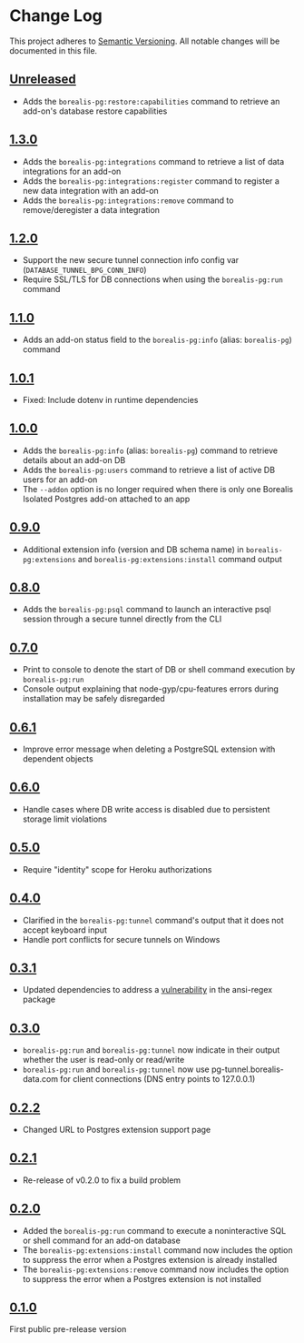 # Change Log
This project adheres to [Semantic Versioning](http://semver.org/). All notable changes will be documented in this file.

## [Unreleased](https://github.com/OldSneerJaw/borealis-pg-cli/compare/v1.3.0...HEAD)
- Adds the `borealis-pg:restore:capabilities` command to retrieve an add-on's database restore capabilities

## [1.3.0](https://github.com/OldSneerJaw/borealis-pg-cli/compare/v1.2.0...v1.3.0)
- Adds the `borealis-pg:integrations` command to retrieve a list of data integrations for an add-on
- Adds the `borealis-pg:integrations:register` command to register a new data integration with an add-on
- Adds the `borealis-pg:integrations:remove` command to remove/deregister a data integration

## [1.2.0](https://github.com/OldSneerJaw/borealis-pg-cli/compare/v1.1.0...v1.2.0)
- Support the new secure tunnel connection info config var (`DATABASE_TUNNEL_BPG_CONN_INFO`)
- Require SSL/TLS for DB connections when using the `borealis-pg:run` command

## [1.1.0](https://github.com/OldSneerJaw/borealis-pg-cli/compare/v1.0.1...v1.1.0)
- Adds an add-on status field to the `borealis-pg:info` (alias: `borealis-pg`) command

## [1.0.1](https://github.com/OldSneerJaw/borealis-pg-cli/compare/v1.0.0...v1.0.1)
- Fixed: Include dotenv in runtime dependencies

## [1.0.0](https://github.com/OldSneerJaw/borealis-pg-cli/compare/v0.9.0...v1.0.0)
- Adds the `borealis-pg:info` (alias: `borealis-pg`) command to retrieve details about an add-on DB
- Adds the `borealis-pg:users` command to retrieve a list of active DB users for an add-on
- The `--addon` option is no longer required when there is only one Borealis Isolated Postgres add-on attached to an app

## [0.9.0](https://github.com/OldSneerJaw/borealis-pg-cli/compare/v0.8.0...v0.9.0)
- Additional extension info (version and DB schema name) in `borealis-pg:extensions` and `borealis-pg:extensions:install` command output

## [0.8.0](https://github.com/OldSneerJaw/borealis-pg-cli/compare/v0.7.0...v0.8.0)
- Adds the `borealis-pg:psql` command to launch an interactive psql session through a secure tunnel directly from the CLI

## [0.7.0](https://github.com/OldSneerJaw/borealis-pg-cli/compare/v0.6.1...v0.7.0)
- Print to console to denote the start of DB or shell command execution by `borealis-pg:run`
- Console output explaining that node-gyp/cpu-features errors during installation may be safely disregarded

## [0.6.1](https://github.com/OldSneerJaw/borealis-pg-cli/compare/v0.6.0...v0.6.1)
- Improve error message when deleting a PostgreSQL extension with dependent objects

## [0.6.0](https://github.com/OldSneerJaw/borealis-pg-cli/compare/v0.5.0...v0.6.0)
- Handle cases where DB write access is disabled due to persistent storage limit violations

## [0.5.0](https://github.com/OldSneerJaw/borealis-pg-cli/compare/v0.4.0...v0.5.0)
- Require "identity" scope for Heroku authorizations

## [0.4.0](https://github.com/OldSneerJaw/borealis-pg-cli/compare/v0.3.1...v0.4.0)
- Clarified in the `borealis-pg:tunnel` command's output that it does not accept keyboard input
- Handle port conflicts for secure tunnels on Windows

## [0.3.1](https://github.com/OldSneerJaw/borealis-pg-cli/compare/v0.3.0...v0.3.1)
- Updated dependencies to address a [vulnerability](https://nvd.nist.gov/vuln/detail/CVE-2021-3807) in the ansi-regex package

## [0.3.0](https://github.com/OldSneerJaw/borealis-pg-cli/compare/v0.2.2...v0.3.0)
- `borealis-pg:run` and `borealis-pg:tunnel` now indicate in their output whether the user is read-only or read/write
- `borealis-pg:run` and `borealis-pg:tunnel` now use pg-tunnel.borealis-data.com for client connections (DNS entry points to 127.0.0.1)

## [0.2.2](https://github.com/OldSneerJaw/borealis-pg-cli/compare/v0.2.1...v0.2.2)
- Changed URL to Postgres extension support page

## [0.2.1](https://github.com/OldSneerJaw/borealis-pg-cli/compare/v0.2.0...v0.2.1)
- Re-release of v0.2.0 to fix a build problem

## [0.2.0](https://github.com/OldSneerJaw/borealis-pg-cli/compare/v0.1.0...v0.2.0)
- Added the `borealis-pg:run` command to execute a noninteractive SQL or shell command for an add-on database
- The `borealis-pg:extensions:install` command now includes the option to suppress the error when a Postgres extension is already installed
- The `borealis-pg:extensions:remove` command now includes the option to suppress the error when a Postgres extension is not installed

## [0.1.0](https://github.com/OldSneerJaw/borealis-pg-cli/compare/477321d...v0.1.0)
First public pre-release version
